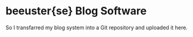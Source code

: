 # beeuster{se} Blog Software

So I transfarred my blog system into a Git repository and uploaded it here.